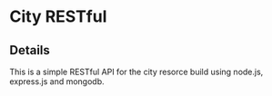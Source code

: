 # City RESTful

## Details 

This is a simple RESTful API for the city resorce build using node.js, express.js and mongodb.